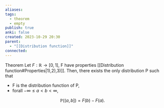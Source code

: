 ```yaml
---
aliases: 
tags:
  - theorem
  - empty
publish: true
anki: false
created: 2023-10-29 20:30
parent:
  - "[[Distribution function]]"
connected:
---
```

Theorem 
Let $F:\mathbb{R}\to[0,1]$, F have properties [[Distribution function#Properties|1),2),3)]].
Then, there exists the only distribution P such that
- F is the distribution function of P,
- forall $-\infty\leq a<b<\infty$,

$$
\mathbb{P}((a,b])=F(b)-F(a).
$$















